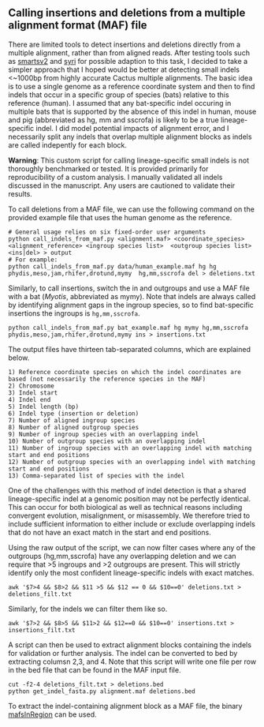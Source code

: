 
## Calling insertions and deletions from a multiple alignment format (MAF) file 

There are limited tools to detect insertions and deletions directly from a multiple alignment, rather than from aligned reads. After testing tools such as [smartsv2](https://github.com/EichlerLab/smrtsv2) and [syri](https://schneebergerlab.github.io/syri/) for possible adaption to this task, I decided to take a simpler approach that I hoped would be better at detecting small indels <~1000bp from highly accurate Cactus multiple alignments. The basic idea is to use a single genome as a reference coordinate system and then to find indels that occur in a specific group of species (bats) relative to this reference (human). I assumed that any bat-specific indel occuring in multiple bats that is supported by the absence of this indel in human, mouse and pig (abbreviated as hg, mm and sscrofa) is likely to be a true lineage-specific indel. I did model potential impacts of alignment error, and I necessarily split any indels that overlap multiple alignment blocks as indels are called indepently for each block.

**Warning**: This custom script for calling lineage-specific small indels is not thoroughly benchmarked or tested. It is provided primarily for reproducibility of a custom analysis. I manually validated all indels discussed in the manuscript. Any users are cautioned to validate their results.  

To call deletions from a MAF file, we can use the following command on the provided example file that uses the human genome as the reference. 
```
# General usage relies on six fixed-order user arguments
python call_indels_from_maf.py <alignment.maf> <coordinate_species> <alignment_reference> <ingroup species list>  <outgroup species list> <ins|del> > output
# For example:
python call_indels_from_maf.py data/human_example.maf hg hg phydis,meso,jam,rhifer,drotund,mymy  hg,mm,sscrofa del > deletions.txt
```

Similarly, to call insertions, switch the in and outgroups and use a MAF file with a bat (*Myotis*, abbreviated as mymy). Note that indels are always called by identifying alignment gaps in the ingroup species, so to find bat-specific insertions the ingroups is `hg,mm,sscrofa`.

```
python call_indels_from_maf.py bat_example.maf hg mymy hg,mm,sscrofa phydis,meso,jam,rhifer,drotund,mymy ins > insertions.txt
```

The output files have thirteen tab-separated columns, which are explained below.

```
1) Reference coordinate species on which the indel coordinates are based (not necessarily the reference species in the MAF)
2) Chromosome
3) Indel start
4) Indel end
5) Indel length (bp)
6) Indel type (insertion or deletion)
7) Number of aligned ingroup species
8) Number of aligned outgroup species
9) Number of ingroup species with an overlapping indel
10) Number of outgroup species with an overlapping indel
11) Number of ingroup species with an overlapping indel with matching start and end positions
12) Number of outgroup species with an overlapping indel with matching start and end positions
13) Comma-separated list of species with the indel
```

One of the challenges with this method of indel detection is that a shared lineage-specific indel at a genomic position may not be perfectly identical. This can occur for both biological as well as technical reasons including convergent evolution, misalignment, or misassembly. We therefore tried to include sufficient information to either include or exclude overlapping indels that do not have an exact match in the start and end positions.

Using the raw output of the script, we can now filter cases where any of the outgroups (hg,mm,sscrofa) have any overlapping deletion and we can require that >5 ingroups and >2 outgroups are present. This will strictly identify only the most confident lineage-specific indels with exact matches.

```
awk '$7>4 && $8>2 && $11 >5 && $12 == 0 && $10==0' deletions.txt > deletions_filt.txt
```

Similarly, for the indels we can filter them like so.

```
awk '$7>2 && $8>5 && $11>2 && $12==0 && $10==0' insertions.txt > insertions_filt.txt
```

A script can then be used to extract alignment blocks containing the indels for validation or further analysis. The indel can be converted to bed by extracting columsn 2,3, and 4. Note that this script will write one file per row in the bed file that can be found in the MAF input file.
```
cut -f2-4 deletions_filt.txt > deletions.bed
python get_indel_fasta.py alignment.maf deletions.bed
```

To extract the indel-containing alignment block as a MAF file, the binary [mafsInRegion](http://hgdownload.soe.ucsc.edu/admin/exe/linux.x86_64/) can be used.
